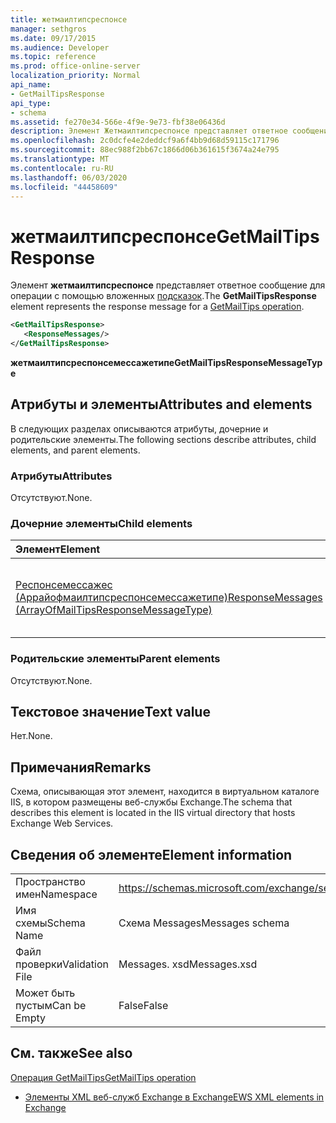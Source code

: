 ```yaml
---
title: жетмаилтипсреспонсе
manager: sethgros
ms.date: 09/17/2015
ms.audience: Developer
ms.topic: reference
ms.prod: office-online-server
localization_priority: Normal
api_name:
- GetMailTipsResponse
api_type:
- schema
ms.assetid: fe270e34-566e-4f9e-9e73-fbf38e06436d
description: Элемент Жетмаилтипсреспонсе представляет ответное сообщение для операции с помощью вложенных подсказок.
ms.openlocfilehash: 2c0dcfe4e2deddcf9a6f4bb9d68d59115c171796
ms.sourcegitcommit: 88ec988f2bb67c1866d06b361615f3674a24e795
ms.translationtype: MT
ms.contentlocale: ru-RU
ms.lasthandoff: 06/03/2020
ms.locfileid: "44458609"
---
```

# <a name="getmailtipsresponse"></a><span data-ttu-id="bd43e-103">жетмаилтипсреспонсе</span><span class="sxs-lookup"><span data-stu-id="bd43e-103">GetMailTipsResponse</span></span>

<span data-ttu-id="bd43e-104">Элемент **жетмаилтипсреспонсе** представляет ответное сообщение для операции с помощью вложенных [подсказок](getmailtips-operation.md).</span><span class="sxs-lookup"><span data-stu-id="bd43e-104">The **GetMailTipsResponse** element represents the response message for a [GetMailTips operation](getmailtips-operation.md).</span></span>
  
```XML
<GetMailTipsResponse>
   <ResponseMessages/>
</GetMailTipsResponse>
```

 <span data-ttu-id="bd43e-105">**жетмаилтипсреспонсемессажетипе**</span><span class="sxs-lookup"><span data-stu-id="bd43e-105">**GetMailTipsResponseMessageType**</span></span>
## <a name="attributes-and-elements"></a><span data-ttu-id="bd43e-106">Атрибуты и элементы</span><span class="sxs-lookup"><span data-stu-id="bd43e-106">Attributes and elements</span></span>

<span data-ttu-id="bd43e-107">В следующих разделах описываются атрибуты, дочерние и родительские элементы.</span><span class="sxs-lookup"><span data-stu-id="bd43e-107">The following sections describe attributes, child elements, and parent elements.</span></span>
  
### <a name="attributes"></a><span data-ttu-id="bd43e-108">Атрибуты</span><span class="sxs-lookup"><span data-stu-id="bd43e-108">Attributes</span></span>

<span data-ttu-id="bd43e-109">Отсутствуют.</span><span class="sxs-lookup"><span data-stu-id="bd43e-109">None.</span></span>
  
### <a name="child-elements"></a><span data-ttu-id="bd43e-110">Дочерние элементы</span><span class="sxs-lookup"><span data-stu-id="bd43e-110">Child elements</span></span>

|<span data-ttu-id="bd43e-111">**Элемент**</span><span class="sxs-lookup"><span data-stu-id="bd43e-111">**Element**</span></span>|<span data-ttu-id="bd43e-112">**Описание**</span><span class="sxs-lookup"><span data-stu-id="bd43e-112">**Description**</span></span>|
|:-----|:-----|
|[<span data-ttu-id="bd43e-113">Респонсемессажес (Аррайофмаилтипсреспонсемессажетипе)</span><span class="sxs-lookup"><span data-stu-id="bd43e-113">ResponseMessages (ArrayOfMailTipsResponseMessageType)</span></span>](responsemessages-arrayofmailtipsresponsemessagetype.md) <br/> |<span data-ttu-id="bd43e-114">Представляет список ответных сообщений с советами по почте.</span><span class="sxs-lookup"><span data-stu-id="bd43e-114">Represents a list of mail tips response messages.</span></span>  <br/> |
   
### <a name="parent-elements"></a><span data-ttu-id="bd43e-115">Родительские элементы</span><span class="sxs-lookup"><span data-stu-id="bd43e-115">Parent elements</span></span>

<span data-ttu-id="bd43e-116">Отсутствуют.</span><span class="sxs-lookup"><span data-stu-id="bd43e-116">None.</span></span>
  
## <a name="text-value"></a><span data-ttu-id="bd43e-117">Текстовое значение</span><span class="sxs-lookup"><span data-stu-id="bd43e-117">Text value</span></span>

<span data-ttu-id="bd43e-118">Нет.</span><span class="sxs-lookup"><span data-stu-id="bd43e-118">None.</span></span>
  
## <a name="remarks"></a><span data-ttu-id="bd43e-119">Примечания</span><span class="sxs-lookup"><span data-stu-id="bd43e-119">Remarks</span></span>

<span data-ttu-id="bd43e-120">Схема, описывающая этот элемент, находится в виртуальном каталоге IIS, в котором размещены веб-службы Exchange.</span><span class="sxs-lookup"><span data-stu-id="bd43e-120">The schema that describes this element is located in the IIS virtual directory that hosts Exchange Web Services.</span></span>
  
## <a name="element-information"></a><span data-ttu-id="bd43e-121">Сведения об элементе</span><span class="sxs-lookup"><span data-stu-id="bd43e-121">Element information</span></span>

|||
|:-----|:-----|
|<span data-ttu-id="bd43e-122">Пространство имен</span><span class="sxs-lookup"><span data-stu-id="bd43e-122">Namespace</span></span>  <br/> |https://schemas.microsoft.com/exchange/services/2006/messages  <br/> |
|<span data-ttu-id="bd43e-123">Имя схемы</span><span class="sxs-lookup"><span data-stu-id="bd43e-123">Schema Name</span></span>  <br/> |<span data-ttu-id="bd43e-124">Схема Messages</span><span class="sxs-lookup"><span data-stu-id="bd43e-124">Messages schema</span></span>  <br/> |
|<span data-ttu-id="bd43e-125">Файл проверки</span><span class="sxs-lookup"><span data-stu-id="bd43e-125">Validation File</span></span>  <br/> |<span data-ttu-id="bd43e-126">Messages. xsd</span><span class="sxs-lookup"><span data-stu-id="bd43e-126">Messages.xsd</span></span>  <br/> |
|<span data-ttu-id="bd43e-127">Может быть пустым</span><span class="sxs-lookup"><span data-stu-id="bd43e-127">Can be Empty</span></span>  <br/> |<span data-ttu-id="bd43e-128">False</span><span class="sxs-lookup"><span data-stu-id="bd43e-128">False</span></span>  <br/> |
   
## <a name="see-also"></a><span data-ttu-id="bd43e-129">См. также</span><span class="sxs-lookup"><span data-stu-id="bd43e-129">See also</span></span>



[<span data-ttu-id="bd43e-130">Операция GetMailTips</span><span class="sxs-lookup"><span data-stu-id="bd43e-130">GetMailTips operation</span></span>](getmailtips-operation.md)


- [<span data-ttu-id="bd43e-131">Элементы XML веб-служб Exchange в Exchange</span><span class="sxs-lookup"><span data-stu-id="bd43e-131">EWS XML elements in Exchange</span></span>](ews-xml-elements-in-exchange.md)

